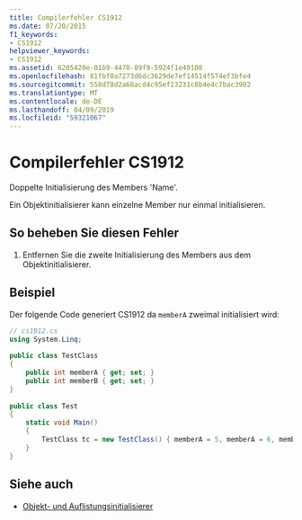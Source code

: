 ```yaml
---
title: Compilerfehler CS1912
ms.date: 07/20/2015
f1_keywords:
- CS1912
helpviewer_keywords:
- CS1912
ms.assetid: 6205420e-01b9-4470-89f9-5924f1e49108
ms.openlocfilehash: 81fbf0a7273d6dc3629de7ef14514f574ef3bfe4
ms.sourcegitcommit: 558d78d2a68acd4c95ef23231c8b4e4c7bac3902
ms.translationtype: MT
ms.contentlocale: de-DE
ms.lasthandoff: 04/09/2019
ms.locfileid: "59321067"
---
```

# <a name="compiler-error-cs1912"></a>Compilerfehler CS1912
Doppelte Initialisierung des Members 'Name'.  
  
 Ein Objektinitialisierer kann einzelne Member nur einmal initialisieren.  
  
## <a name="to-correct-this-error"></a>So beheben Sie diesen Fehler  
  
1. Entfernen Sie die zweite Initialisierung des Members aus dem Objektinitialisierer.  
  
## <a name="example"></a>Beispiel  
 Der folgende Code generiert CS1912 da `memberA` zweimal initialisiert wird:  
  
```csharp  
// cs1912.cs  
using System.Linq;  
  
public class TestClass  
{  
    public int memberA { get; set; }  
    public int memberB { get; set; }  
}  
  
public class Test  
{  
    static void Main()  
    {  
        TestClass tc = new TestClass() { memberA = 5, memberA = 6, memberB = 2}; // CS1912  
    }  
}  
```  
  
## <a name="see-also"></a>Siehe auch

- [Objekt- und Auflistungsinitialisierer](../../csharp/programming-guide/classes-and-structs/object-and-collection-initializers.md)
